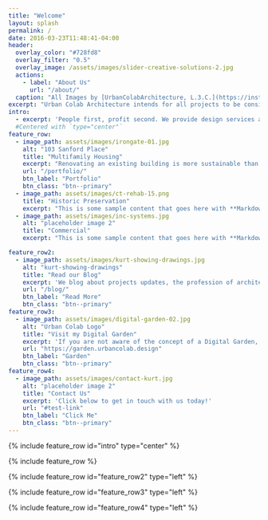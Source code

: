 ```yaml
---
title: "Welcome"
layout: splash
permalink: /
date: 2016-03-23T11:48:41-04:00
header:
  overlay_color: "#728fd8"
  overlay_filter: "0.5"
  overlay_image: /assets/images/slider-creative-solutions-2.jpg
  actions:
    - label: "About Us"
      url: "/about/"
  caption: "All Images by [UrbanColabArchitecture, L.3.C.](https://instagram.com/urbancolabarchitecture)"
excerpt: "Urban Colab Architecture intends for all projects to be considerate of the ecological impact of their designed solution."
intro: 
  - excerpt: 'People first, profit second. We provide design services and products that are directly focused on low-to-no energy consumption. We also extend this focus to developing the site and landscape design that equally serves to reduce environmental impact. With the over 20 years of experience of our founder, we have a proven track record of creating residential and commercial projects that go beyond net-zero energy consumption with some actually producing excess energy.' 
  #Centered with `type="center"`
feature_row:
  - image_path: assets/images/irongate-01.jpg
    alt: "103 Sanford Place"
    title: "Multifamily Housing"
    excerpt: "Renovating an existing building is more sustainable than building new"
    url: "/portfolio/"
    btn_label: "Portfolio"
    btn_class: "btn--primary"
  - image_path: assets/images/ct-rehab-15.png
    title: "Historic Preservation"
    excerpt: "This is some sample content that goes here with **Markdown** formatting."
  - image_path: assets/images/inc-systems.jpg
    alt: "placeholder image 2"
    title: "Commercial"
    excerpt: "This is some sample content that goes here with **Markdown** formatting."

feature_row2:
  - image_path: assets/images/kurt-showing-drawings.jpg
    alt: "kurt-showing-drawings"
    title: "Read our Blog"
    excerpt: 'We blog about projects updates, the profession of architecture, tips and tricks, and current events'
    url: "/blog/"
    btn_label: "Read More"
    btn_class: "btn--primary"
feature_row3:
  - image_path: assets/images/digital-garden-02.jpg
    alt: "Urban Colab Logo"
    title: "Visit my Digital Garden"
    excerpt: 'If you are not aware of the concept of a Digital Garden, I will expand on that as this space grows. In a nutshell, I look forward to sharing my experiences, thoughts, and interests in and around the profession of architecture.'
    url: "https://garden.urbancolab.design"
    btn_label: "Garden"
    btn_class: "btn--primary"
feature_row4:
  - image_path: assets/images/contact-kurt.jpg
    alt: "placeholder image 2"
    title: "Contact Us"
    excerpt: 'Click below to get in touch with us today!'
    url: "#test-link"
    btn_label: "Click Me"
    btn_class: "btn--primary"
---
```


{% include feature_row id="intro" type="center" %}

{% include feature_row %}

{% include feature_row id="feature_row2" type="left" %}

{% include feature_row id="feature_row3" type="left" %}

{% include feature_row id="feature_row4" type="left" %}